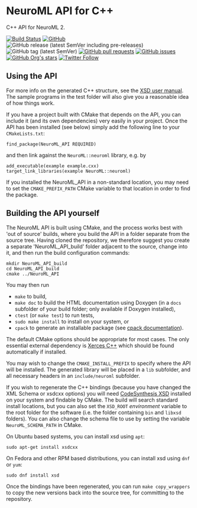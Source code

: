 # NeuroML API for C++

C++ API for NeuroML 2.

[![Build Status](https://travis-ci.org/NeuroML/NeuroML_API.svg?branch=master)](https://travis-ci.org/NeuroML/NeuroML_API)
[![GitHub](https://img.shields.io/github/license/NeuroML/NeuroML_API)](https://github.com/NeuroML/NeuroML_API/blob/master/License.txt)
![GitHub release (latest SemVer including pre-releases)](https://img.shields.io/github/v/release/NeuroML/NeuroML_API?include_prereleases)
![GitHub tag (latest SemVer)](https://img.shields.io/github/v/tag/NeuroML/NeuroML_API)
[![GitHub pull requests](https://img.shields.io/github/issues-pr/NeuroML/NeuroML_API)](https://github.com/NeuroML/NeuroML_API/pulls)
[![GitHub issues](https://img.shields.io/github/issues/NeuroML/NeuroML_API)](https://github.com/NeuroML/NeuroML_API/issues)
[![GitHub Org's stars](https://img.shields.io/github/stars/NeuroML?style=social)](https://github.com/NeuroML)
[![Twitter Follow](https://img.shields.io/twitter/follow/NeuroML?style=social)](https://twitter.com/NeuroML)


## Using the API

For more info on the generated C++ structure, see the [XSD user manual](https://www.codesynthesis.com/products/xsd/).
The sample programs in the test folder will also give you a reasonable
idea of how things work.

If you have a project built with CMake that depends on the API, you can
include it (and its own dependencies) very easily in your project. Once
the API has been installed (see below) simply add the following line to
your `CMakeLists.txt`:

```
find_package(NeuroML_API REQUIRED)
```

and then link against the `NeuroML::neuroml` library, e.g. by

```
add_executable(example example.cxx)
target_link_libraries(example NeuroML::neuroml)
```

If you installed the NeuroML_API in a non-standard location, you may need
to set the `CMAKE_PREFIX_PATH` CMake variable to that location in order to
find the package.

## Building the API yourself

The NeuroML API is built using CMake, and the process works best with
'out of source' builds, where you build the API in a folder separate
from the source tree. Having cloned the repository, we therefore suggest
you create a separate 'NeuroML_API_build' folder adjacent to the source,
change into it, and then run the build configuration commands:

```
mkdir NeuroML_API_build
cd NeuroML_API_build
cmake ../NeuroML_API
```

You may then run

* `make` to build,
* `make doc` to build the HTML documentation using Doxygen (in a `docs`
  subfolder of your build folder; only available if Doxygen installed),
* `ctest` (or `make test`) to run tests,
* `sudo make install` to install on your system, or
* `cpack` to generate an installable package (see [cpack documentation](https://cmake.org/cmake/help/latest/manual/cpack.1.html)).

The default CMake options should be appropriate for most cases. The only
essential external dependency is [Xerces C++](http://xerces.apache.org/xerces-c/) which should be found
automatically if installed.

You may wish to change the `CMAKE_INSTALL_PREFIX` to specify where the API
will be installed. The generated library will be placed in a `lib` subfolder,
and all necessary headers in an `include/neuroml` subfolder.

If you wish to regenerate the C++ bindings (because you have changed the
XML Schema or xsdcxx options) you will need [CodeSynthesis XSD](https://www.codesynthesis.com/products/xsd/) installed on
your system and findable by CMake. The build will search standard install
locations, but you can also set the `XSD_ROOT` _environment_ variable to the
root folder for the software (i.e. the folder containing `bin` and `libxsd`
folders). You can also change the schema file to use by setting the variable
`NeuroML_SCHEMA_PATH` in CMake.

On Ubuntu based systems, you can install xsd using `apt`:

```
sudo apt-get install xsdcxx
```

On Fedora and other RPM based distributions, you can install xsd using `dnf` or `yum`:

```
sudo dnf install xsd
```
Once the bindings have been regenerated, you can run `make copy_wrappers`
to copy the new versions back into the source tree, for committing to the
repository.
